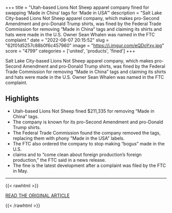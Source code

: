 +++
title = "Utah-based Lions Not Sheep apparel company fined for swapping ‘Made in China’ tags for ‘Made in USA’"
description = "Salt Lake City-based Lions Not Sheep apparel company, which makes pro-Second Amendment and pro-Donald Trump shirts, was fined by the Federal Trade Commission for removing “Made in China” tags and claiming its shirts and hats were made in the U.S. Owner Sean Whalen was named in the FTC complaint."
date = "2022-08-07 20:15:52"
slug = "62f01d5257c88b0f6c457960"
image = "https://i.imgur.com/eQDoYxy.jpg"
score = "4799"
categories = ['united', 'products', 'fined']
+++

Salt Lake City-based Lions Not Sheep apparel company, which makes pro-Second Amendment and pro-Donald Trump shirts, was fined by the Federal Trade Commission for removing “Made in China” tags and claiming its shirts and hats were made in the U.S. Owner Sean Whalen was named in the FTC complaint.

## Highlights

- Utah-based Lions Not Sheep fined $211,335 for removing “Made in China” tags.
- The company is known for its pro-Second Amendment and pro-Donald Trump shirts.
- The Federal Trade Commission found the company removed the tags, replacing them with phony "Made in the USA" labels.
- The FTC also ordered the company to stop making “bogus” made in the U.S.
- claims and to “come clean about foreign production’s foreign production,” the FTC said in a news release.
- The fine is the latest development after a complaint was filed by the FTC in May.

---

{{< rawhtml >}}
  <p class="article-category">
    <a target="_blank" href="https://www.deseret.com/utah/2022/8/6/23293603/lions-not-sheep-fined-by-ftc-fake-made-in-usa-tags">READ THE ORIGINAL ARTICLE</a>
  </p>
{{< /rawhtml >}}

